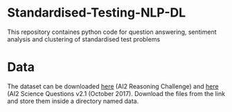 # Standardised-Testing-NLP-DL
This repository containes python code for question answering, sentiment analysis and clustering of standardised test problems

# Data
The dataset can be downloaded [here](http://data.allenai.org/arc/) (AI2 Reasoning Challenge) and [here](http://data.allenai.org/ai2-science-questions/) (AI2 Science Questions v2.1 (October 2017). Download the files from the link and store them inside a directory named data.
